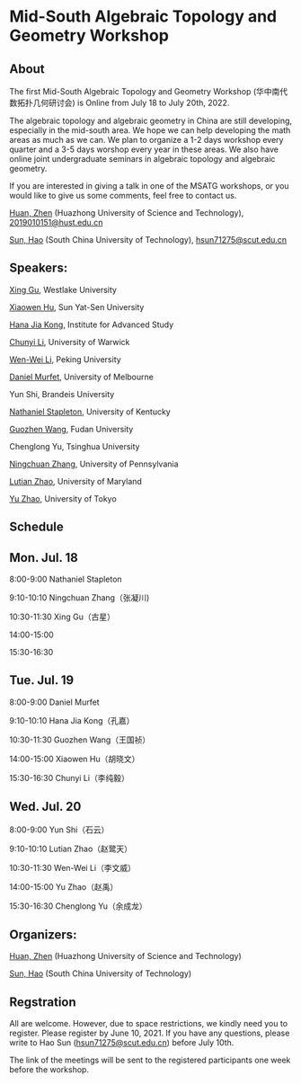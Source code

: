 # Mid-South Algebraic Topology and Geometry Workshop


## About

The first Mid-South Algebraic Topology and Geometry Workshop (华中南代数拓扑几何研讨会) is Online from July 18 to July 20th, 2022.

The algebraic topology and algebraic geometry in China are still developing, especially in the mid-south area. We hope we can help developing the math areas as much as we can. 
We plan to organize a 1-2 days workshop every quarter and a 3-5 days worshop every year in these areas. We also have online joint undergraduate seminars in algebraic topology and algebraic geometry.

If you are interested in giving a talk in one of the MSATG workshops, or you would like to give us some comments, feel free to contact us.

[Huan, Zhen](https://huanzhen84.github.io/zhenhuan/) (Huazhong University of Science and Technology), 2019010151@hust.edu.cn

[Sun, Hao](https://haosun71275.github.io/HaoSun/) (South China University of Technology),  hsun71275@scut.edu.cn

## Speakers: 

[Xing Gu](https://blogs.unimelb.edu.au/xing-gu/), Westlake University

[Xiaowen Hu](https://math.sysu.edu.cn/teacher/643), Sun Yat-Sen University

[Hana Jia Kong](https://hanajiakong.github.io/), Institute for Advanced Study

[Chunyi Li](https://sites.google.com/site/chunyili0401/), University of Warwick

[Wen-Wei Li](https://www.wwli.asia/index.php/en/), Peking University

[Daniel Murfet](http://therisingsea.org/), University of Melbourne

Yun Shi, Brandeis University

[Nathaniel Stapleton](http://www.math.uky.edu/~njst237/), University of Kentucky

[Guozhen Wang](https://pouiyter.github.io/), Fudan University

Chenglong Yu, Tsinghua University

[Ningchuan Zhang](https://sites.google.com/view/ningchuan-zhang), University of Pennsylvania

[Lutian Zhao](https://faculty.math.illinois.edu/~lzhao35/), University of Maryland

[Yu Zhao](https://zy199402.weebly.com/), University of Tokyo



## Schedule

## Mon. Jul. 18

8:00-9:00 Nathaniel Stapleton

9:10-10:10 Ningchuan Zhang（张凝川)

10:30-11:30 Xing Gu（古星）

14:00-15:00

15:30-16:30 

## Tue. Jul. 19

8:00-9:00 Daniel Murfet

9:10-10:10 Hana Jia Kong（孔嘉）

10:30-11:30 Guozhen Wang（王国祯）

14:00-15:00 Xiaowen Hu（胡晓文）

15:30-16:30 Chunyi Li（李纯毅）

## Wed. Jul. 20

8:00-9:00 Yun Shi（石云）

9:10-10:10 Lutian Zhao（赵鹭天）

10:30-11:30 Wen-Wei Li（李文威）

14:00-15:00 Yu Zhao（赵禹）

15:30-16:30 Chenglong Yu（余成龙）

## Organizers:

[Huan, Zhen](https://huanzhen84.github.io/zhenhuan/) (Huazhong University of Science and Technology)

[Sun, Hao](https://haosun71275.github.io/HaoSun/) (South China University of Technology)

## Regstration
All are welcome. However, due to space restrictions, we kindly need you to register. Please register by June 10, 2021. If you have any questions, please write to 
Hao Sun (hsun71275@scut.edu.cn) before July 10th.

The link of the meetings will be sent to the registered participants one week before the workshop.
